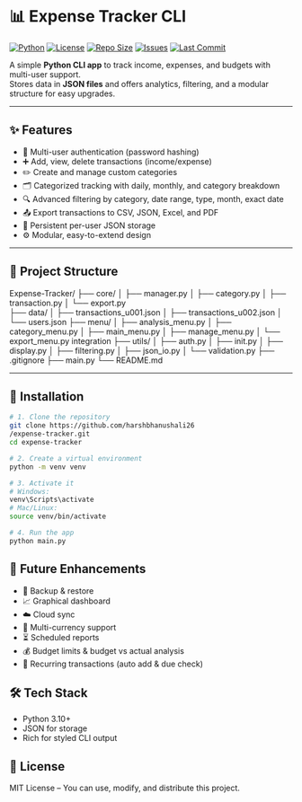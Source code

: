 # 📊 Expense Tracker CLI

[![Python](https://img.shields.io/badge/python-3.10%2B-blue)](https://www.python.org/downloads/)
[![License](https://img.shields.io/badge/license-MIT-green)](LICENSE)
[![Repo Size](https://img.shields.io/github/repo-size/harshbhanushali26/expense-tracker)](../../)
[![Issues](https://img.shields.io/github/issues/harshbhanushali26/expense-tracker)](../../issues)
[![Last Commit](https://img.shields.io/github/last-commit/harshbhanushali26/expense-tracker)](../../commits/main)

A simple **Python CLI app** to track income, expenses, and budgets with multi-user support.  
Stores data in **JSON files** and offers analytics, filtering, and a modular structure for easy upgrades.

---

## ✨ Features
- 🔑 Multi-user authentication (password hashing)
- ➕ Add, view, delete transactions (income/expense)
- ✏️ Create and manage custom categories
- 🗂 Categorized tracking with daily, monthly, and category breakdown
- 🔍 Advanced filtering by category, date range, type, month, exact date
- 📤 Export transactions to CSV, JSON, Excel, and PDF
- 💾 Persistent per-user JSON storage
- ⚙️ Modular, easy-to-extend design

---



## 📂 Project Structure
Expense-Tracker/
├── core/
│   ├── manager.py
│   ├── category.py
│   ├── transaction.py
│   └── export.py         
├── data/
│   ├── transactions_u001.json
│   ├── transactions_u002.json
│   └── users.json
├── menu/
│   ├── analysis_menu.py
│   ├── category_menu.py
│   ├── main_menu.py
│   ├── manage_menu.py
│   └── export_menu.py    integration
├── utils/
│   ├── auth.py
│   ├── init.py
│   ├── display.py
│   ├── filtering.py
│   ├── json_io.py
│   └── validation.py
├── .gitignore
├── main.py
└── README.md



---

## 🚀 Installation
```bash
# 1. Clone the repository
git clone https://github.com/harshbhanushali26
/expense-tracker.git
cd expense-tracker

# 2. Create a virtual environment
python -m venv venv

# 3. Activate it
# Windows:
venv\Scripts\activate
# Mac/Linux:
source venv/bin/activate

# 4. Run the app
python main.py
```

## 🔮 Future Enhancements

- 💾 Backup & restore
- 📈 Graphical dashboard
- ☁️ Cloud sync
- 💱 Multi-currency support
- ⏳ Scheduled reports
- 💰 Budget limits & budget vs actual analysis
- 🔄 Recurring transactions (auto add & due check)

## 🛠 Tech Stack

- Python 3.10+
- JSON for storage
- Rich for styled CLI output

## 📜 License
MIT License – You can use, modify, and distribute this project.



